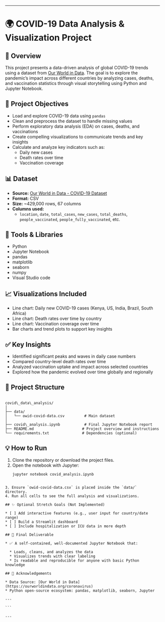 

---

# 🌍 COVID-19 Data Analysis & Visualization Project

## 📘 Overview

This project presents a data-driven analysis of global COVID-19 trends using a dataset from [Our World in Data](https://ourworldindata.org/coronavirus). The goal is to explore the pandemic’s impact across different countries by analyzing cases, deaths, and vaccination statistics through visual storytelling using Python and Jupyter Notebook.

## 🎯 Project Objectives

- Load and explore COVID-19 data using `pandas`
- Clean and preprocess the dataset to handle missing values
- Perform exploratory data analysis (EDA) on cases, deaths, and vaccinations
- Create compelling visualizations to communicate trends and key insights
- Calculate and analyze key indicators such as:
  - Daily new cases
  - Death rates over time
  - Vaccination coverage

## 📊 Dataset

- **Source:** [Our World in Data - COVID-19 Dataset](https://github.com/owid/covid-19-data)
- **Format:** CSV
- **Size:** ~429,000 rows, 67 columns
- **Columns used:**
  - `location`, `date`, `total_cases`, `new_cases`, `total_deaths`, `people_vaccinated`, `people_fully_vaccinated`, etc.

## 🔧 Tools & Libraries

- Python
- Jupyter Notebook
- pandas
- matplotlib
- seaborn
- numpy
- Visual Studio code

## 📈 Visualizations Included

- Line chart: Daily new COVID-19 cases (Kenya, US, India, Brazil, South Africa)
- Line chart: Death rates over time by country
- Line chart: Vaccination coverage over time
- Bar charts and trend plots to support key insights

## ✅ Key Insights

- Identified significant peaks and waves in daily case numbers
- Compared country-level death rates over time
- Analyzed vaccination uptake and impact across selected countries
- Explored how the pandemic evolved over time globally and regionally

## 📁 Project Structure

```

covid\_data\_analysis/
│
├── data/
│   └── owid-covid-data.csv         # Main dataset
│
├── covid\_analysis.ipynb           # Final Jupyter Notebook report
├── README.md                      # Project overview and instructions
└── requirements.txt               # Dependencies (optional)

````

## 💡 How to Run

1. Clone the repository or download the project files.
2. Open the notebook with Jupyter:
   ```bash
   jupyter notebook covid_analysis.ipynb
````

3. Ensure `owid-covid-data.csv` is placed inside the `data/` directory.
4. Run all cells to see the full analysis and visualizations.

## ✨ Optional Stretch Goals (Not Implemented)

* [ ] Add interactive features (e.g., user input for country/date range)
* [ ] Build a Streamlit dashboard
* [ ] Include hospitalization or ICU data in more depth

## 📜 Final Deliverable

* ✅ A self-contained, well-documented Jupyter Notebook that:

  * Loads, cleans, and analyzes the data
  * Visualizes trends with clear labeling
  * Is readable and reproducible for anyone with basic Python knowledge

## 🙌 Acknowledgements

* Data Source: [Our World in Data](https://ourworldindata.org/coronavirus)
* Python open-source ecosystem: pandas, matplotlib, seaborn, Jupyter

---

```

---

